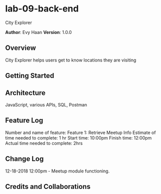 # lab-09-back-end
City Explorer

**Author**: Evy Haan
**Version**: 1.0.0

## Overview
City Explorer helps users get to know locations they are visiting

## Getting Started
<!-- What are the steps that a user must take in order to build this app on their own machine and get it running? -->

## Architecture
JavaScript, various APIs, SQL, Postman

## Feature Log
Number and name of feature: Feature 1: Retrieve Meetup Info
Estimate of time needed to complete: 1 hr
Start time: 10:00pm
Finish time: 12:00pm
Actual time needed to complete: 2hrs

## Change Log

12-18-2018 12:00pm - Meetup module functioning.

## Credits and Collaborations

